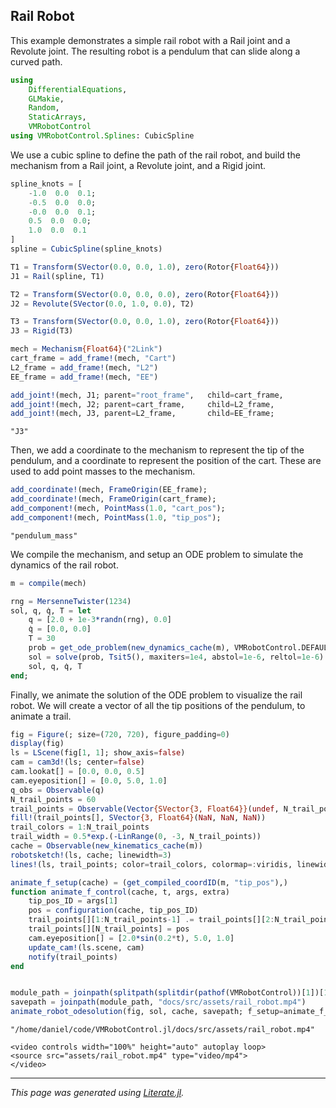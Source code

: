 ## Rail Robot
This example demonstrates a simple rail robot with a Rail joint and a Revolute joint.
The resulting robot is a pendulum that can slide along a curved path.

````julia
using
    DifferentialEquations,
    GLMakie,
    Random,
    StaticArrays,
    VMRobotControl
using VMRobotControl.Splines: CubicSpline
````

We use a cubic spline to define the path of the rail robot, and build the mechanism from
a Rail joint, a Revolute joint, and a Rigid joint.

````julia
spline_knots = [
    -1.0  0.0  0.1;
    -0.5  0.0  0.0;
    -0.0  0.0  0.1;
    0.5  0.0  0.0;
    1.0  0.0  0.1
]
spline = CubicSpline(spline_knots)

T1 = Transform(SVector(0.0, 0.0, 1.0), zero(Rotor{Float64}))
J1 = Rail(spline, T1)

T2 = Transform(SVector(0.0, 0.0, 0.0), zero(Rotor{Float64}))
J2 = Revolute(SVector(0.0, 1.0, 0.0), T2)

T3 = Transform(SVector(0.0, 0.0, 1.0), zero(Rotor{Float64}))
J3 = Rigid(T3)

mech = Mechanism{Float64}("2Link")
cart_frame = add_frame!(mech, "Cart")
L2_frame = add_frame!(mech, "L2")
EE_frame = add_frame!(mech, "EE")

add_joint!(mech, J1; parent="root_frame",   child=cart_frame,               id="J1")
add_joint!(mech, J2; parent=cart_frame,     child=L2_frame,                 id="J2")
add_joint!(mech, J3, parent=L2_frame,       child=EE_frame;                 id="J3")
````

````
"J3"
````

Then, we add a coordinate to the mechanism to represent the tip of the pendulum, and a
coordinate to represent the position of the cart. These are used to add point masses to
the mechanism.

````julia
add_coordinate!(mech, FrameOrigin(EE_frame);                                id="tip_pos")
add_coordinate!(mech, FrameOrigin(cart_frame);                              id="cart_pos")
add_component!(mech, PointMass(1.0, "cart_pos");                            id="cart_mass")
add_component!(mech, PointMass(1.0, "tip_pos");                             id="pendulum_mass")
````

````
"pendulum_mass"
````

We compile the mechanism, and setup an ODE problem to simulate the dynamics of the rail robot.

````julia
m = compile(mech)

rng = MersenneTwister(1234)
sol, q, q̇, T = let
    q = [2.0 + 1e-3*randn(rng), 0.0]
    q̇ = [0.0, 0.0]
    T = 30
    prob = get_ode_problem(new_dynamics_cache(m), VMRobotControl.DEFAULT_GRAVITY, q, q̇, T)
    sol = solve(prob, Tsit5(), maxiters=1e4, abstol=1e-6, reltol=1e-6)
    sol, q, q̇, T
end;
````

Finally, we animate the solution of the ODE problem to visualize the rail robot.
We will create a vector of all the tip positions of the pendulum, to animate a trail.

````julia
fig = Figure(; size=(720, 720), figure_padding=0)
display(fig)
ls = LScene(fig[1, 1]; show_axis=false)
cam = cam3d!(ls; center=false)
cam.lookat[] = [0.0, 0.0, 0.5]
cam.eyeposition[] = [0.0, 5.0, 1.0]
q_obs = Observable(q)
N_trail_points = 60
trail_points = Observable(Vector{SVector{3, Float64}}(undef, N_trail_points))
fill!(trail_points[], SVector{3, Float64}(NaN, NaN, NaN))
trail_colors = 1:N_trail_points
trail_width = 0.5*exp.(-LinRange(0, -3, N_trail_points))
cache = Observable(new_kinematics_cache(m))
robotsketch!(ls, cache; linewidth=3)
lines!(ls, trail_points; color=trail_colors, colormap=:viridis, linewidth=trail_width)

animate_f_setup(cache) = (get_compiled_coordID(m, "tip_pos"),)
function animate_f_control(cache, t, args, extra)
    tip_pos_ID = args[1]
    pos = configuration(cache, tip_pos_ID)
    trail_points[][1:N_trail_points-1] .= trail_points[][2:N_trail_points]
    trail_points[][N_trail_points] = pos
    cam.eyeposition[] = [2.0*sin(0.2*t), 5.0, 1.0]
    update_cam!(ls.scene, cam)
    notify(trail_points)
end


module_path = joinpath(splitpath(splitdir(pathof(VMRobotControl))[1])[1:end-1])
savepath = joinpath(module_path, "docs/src/assets/rail_robot.mp4")
animate_robot_odesolution(fig, sol, cache, savepath; f_setup=animate_f_setup, f_control=animate_f_control)
````

````
"/home/daniel/code/VMRobotControl.jl/docs/src/assets/rail_robot.mp4"
````

```@raw html
<video controls width="100%" height="auto" autoplay loop>
<source src="assets/rail_robot.mp4" type="video/mp4">
</video>
```

---

*This page was generated using [Literate.jl](https://github.com/fredrikekre/Literate.jl).*


